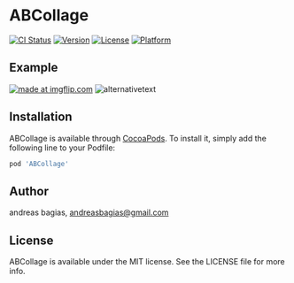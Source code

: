 # ABCollage

[![CI Status](https://img.shields.io/travis/andreasbagias@gmail.com/ABCollage.svg?style=flat)](https://travis-ci.org/andreasbagias@gmail.com/ABCollage)
[![Version](https://img.shields.io/cocoapods/v/ABCollage.svg?style=flat)](https://cocoapods.org/pods/ABCollage)
[![License](https://img.shields.io/cocoapods/l/ABCollage.svg?style=flat)](https://cocoapods.org/pods/ABCollage)
[![Platform](https://img.shields.io/cocoapods/p/ABCollage.svg?style=flat)](https://cocoapods.org/pods/ABCollage)

## Example

<a href="https://imgflip.com/gif/2a6ijg"><img src="https://i.imgflip.com/2a6ijg.gif" title="made at imgflip.com"/></a>
![alternativetext](picture1.png)

## Installation

ABCollage is available through [CocoaPods](https://cocoapods.org). To install
it, simply add the following line to your Podfile:

```ruby
pod 'ABCollage'
```

## Author

andreas bagias, andreasbagias@gmail.com

## License

ABCollage is available under the MIT license. See the LICENSE file for more info.

